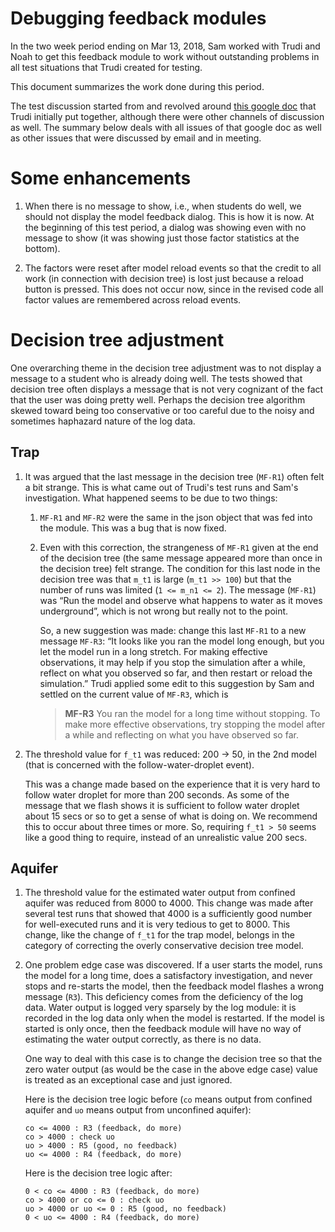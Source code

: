 # Debugging feedback modules

In the two week period ending on Mar 13, 2018, Sam worked with Trudi and Noah
to get this feedback module to work without outstanding problems in all test
situations that Trudi created for testing.

This document summarizes the work done during this period.

The test discussion started from and revolved around [this google doc](https://docs.google.com/document/d/1HcR93L1pVvfGF7aIjcusdP0bi5hV_8q6VndGzW-OXtQ/edit)
that Trudi initially put together, although there were other channels of
discussion as well.   The summary below deals with all issues of that google
doc as well as other issues that were discussed by email and in meeting.

# Some enhancements

1. When there is no message to show, i.e., when students do well, we should
   not display the model feedback dialog.  This is how it is now.  At the
   beginning of this test period, a dialog was showing even with no message
   to show (it was showing just those factor statistics at the bottom).

1. The factors were reset after model reload events so that the credit to all
   work (in connection with decision tree) is lost just because a reload
   button is pressed.  This does not occur now, since in the revised code all
   factor values are remembered across reload events.

# Decision tree adjustment

One overarching theme in the decision tree adjustment was to not display a
message to a student who is already doing well.  The tests showed that
decision tree often displays a message that is not very cognizant of the fact
that the user was doing pretty well.  Perhaps the decision tree algorithm
skewed toward being too conservative or too careful due to the noisy and
sometimes haphazard nature of the log data.

## Trap

1. It was argued that the last message in the decision tree (`MF-R1`) often
   felt a bit strange.  This is what came out of Trudi's test runs and Sam's
   investigation.  What happened seems to be due to two things:

   1. `MF-R1` and `MF-R2` were the same in the json object that was fed into
      the module.  This was a bug that is now fixed.

   1. Even with this correction, the strangeness of `MF-R1` given at the end
      of the decision tree (the same message appeared more than once in the
      decision tree) felt strange.  The condition for this last node in the
      decision tree was that `m_t1` is large (`m_t1 >> 100`) but that the
      number of runs was limited (`1 <= m_n1 <= 2`).  The message (`MF-R1`)
      was &ldquo;Run the model and observe what happens to water as it moves
      underground&rdquo;, which is not wrong but really not to the point.

      So, a new suggestion was made: change this last `MF-R1` to a new
      message `MF-R3`: &ldquo;It looks like you ran the model long enough,
      but you let the model run in a long stretch.  For making effective
      observations, it may help if you stop the simulation after a while,
      reflect on what you observed so far, and then restart or reload the
      simulation.&rdquo;  Trudi applied some edit to this suggestion by Sam
      and settled on the current value of `MF-R3`, which is

      > **MF-R3** You ran the model for a long time without stopping. To make
      more effective observations, try stopping the model after a while and
      reflecting on what you have observed so far.

1. The threshold value for `f_t1` was reduced: 200 &rarr; 50, in the 2nd
   model (that is concerned with the follow-water-droplet event).

   This was a change made based on the experience that it is very hard to
   follow water droplet for more than 200 seconds.  As some of the message
   that we flash shows it is sufficient to follow water droplet about 15 secs
   or so to get a sense of what is doing on.  We recommend this to occur
   about three times or more.  So, requiring `f_t1 > 50` seems like a good
   thing to require, instead of an unrealistic value 200 secs.

## Aquifer

1. The threshold value for the estimated water output from confined aquifer
   was reduced from 8000 to 4000.  This change was made after several test
   runs that showed that 4000 is a sufficiently good number for well-executed
   runs and it is very tedious to get to 8000.  This change, like the change
   of `f_t1` for the trap model, belongs in the category of correcting the
   overly conservative decision tree model.

1. One problem edge case was discovered.  If a user starts the model, runs
   the model for a long time, does a satisfactory investigation, and never
   stops and re-starts the model, then the feedback model flashes a wrong
   message (`R3`).  This deficiency comes from the deficiency of the log
   data.  Water output is logged very sparsely by the log module: it is
   recorded in the log data only when the model is restarted.  If the model
   is started is only once, then the feedback module will have no way of
   estimating the water output correctly, as there is no data.

   One way to deal with this case is to change the decision tree so that the
   zero water output (as would be the case in the above edge case) value is
   treated as an exceptional case and just ignored.

   Here is the decision tree logic before (`co` means output from confined
   aquifer and `uo` means output from unconfined aquifer):

   ```
   co <= 4000 : R3 (feedback, do more)
   co > 4000 : check uo
   uo > 4000 : R5 (good, no feedback)
   uo <= 4000 : R4 (feedback, do more)
   ```

   Here is the decision tree logic after:

   ```
   0 < co <= 4000 : R3 (feedback, do more)
   co > 4000 or co <= 0 : check uo
   uo > 4000 or uo <= 0 : R5 (good, no feedback)
   0 < uo <= 4000 : R4 (feedback, do more)
   ```
